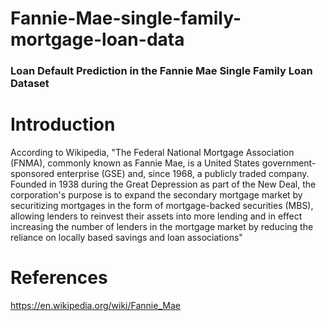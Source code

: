 # Fannie-Mae-single-family-mortgage-loan-data

### Loan Default Prediction in the Fannie Mae Single Family Loan Dataset

# Introduction

According to Wikipedia, "The Federal National Mortgage Association (FNMA), commonly known as Fannie Mae, is a United States government-sponsored enterprise (GSE) and, since 1968, a publicly traded company. Founded in 1938 during the Great Depression as part of the New Deal, the corporation's purpose is to expand the secondary mortgage market by securitizing mortgages in the form of mortgage-backed securities (MBS), allowing lenders to reinvest their assets into more lending and in effect increasing the number of lenders in the mortgage market by reducing the reliance on locally based savings and loan associations"

# References

https://en.wikipedia.org/wiki/Fannie_Mae


